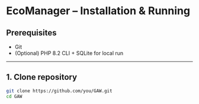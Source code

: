 # EcoManager – Installation & Running

## Prerequisites

- Git   
- (Optional) PHP 8.2 CLI + SQLite for local run  

---

## 1. Clone repository

```bash
git clone https://github.com/you/GAW.git
cd GAW
